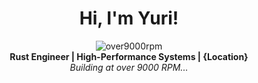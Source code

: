 <div align="center">

# Hi, I'm Yuri!

![over9000rpm](https://img.shields.io/badge/over9000rpm-DEA584?style=flat&logoColor=black)  
**Rust Engineer | High-Performance Systems | {Location}**  
*Building at over 9000 RPM...*

</div>

